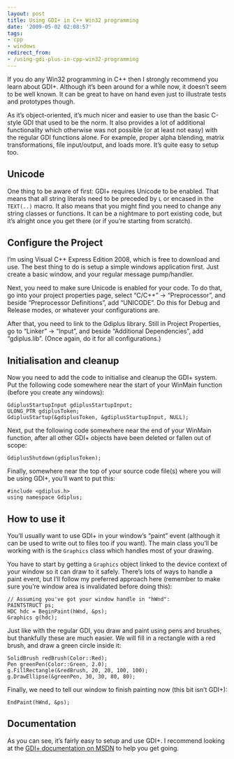 ```yaml
---
layout: post
title: Using GDI+ in C++ Win32 programming
date: '2009-05-02 02:08:57'
tags:
- cpp
- windows
redirect_from:
- /using-gdi-plus-in-cpp-win32-programming
---
```


If you do any Win32 programming in C++ then I strongly recommend you learn about GDI+. Although it’s been around for a while now, it doesn’t seem to be well known. It can be great to have on hand even just to illustrate tests and prototypes though.

As it’s object-oriented, it’s much nicer and easier to use than the basic C-style GDI that used to be the norm. It also provides a lot of additional functionality which otherwise was not possible (or at least not easy) with the regular GDI functions alone. For example, proper alpha blending, matrix transformations, file input/output, and loads more. It’s quite easy to setup too.

## Unicode

One thing to be aware of first: GDI+ requires Unicode to be enabled. That means that all string literals need to be preceded by `L` or encased in the `TEXT(..)` macro. It also means that you might find you need to change any string classes or functions. It can be a nightmare to port existing code, but it’s alright once you get there (or if you’re starting from scratch).

## Configure the Project

I’m using Visual C++ Express Edition 2008, which is free to download and use. The best thing to do is setup a simple windows application first. Just create a basic window, and your regular message pump/handler.

Next, you need to make sure Unicode is enabled for your code. To do that, go into your project properties page, select “C/C++” → “Preprocessor”, and beside “Preprocessor Definitions”, add “UNICODE”. Do this for Debug and Release modes, or whatever your configurations are.

After that, you need to link to the Gdiplus library. Still in Project Properties, go to “Linker” → “Input”, and beside “Additional Dependencies”, add “gdiplus.lib”. (Once again, do it for all configurations.)

## Initialisation and cleanup

Now you need to add the code to initialise and cleanup the GDI+ system. Put the following code somewhere near the start of your WinMain function (before you create any windows):

    GdiplusStartupInput gdiplusStartupInput;
    ULONG_PTR gdiplusToken;
    GdiplusStartup(&gdiplusToken, &gdiplusStartupInput, NULL);

Next, put the following code somewhere near the end of your WinMain function, after all other GDI+ objects have been deleted or fallen out of scope:

    GdiplusShutdown(gdiplusToken);

Finally, somewhere near the top of your source code file(s) where you will be using GDI+, you’ll want to put this:

    #include <gdiplus.h>
    using namespace Gdiplus;

## How to use it

You’ll usually want to use GDI+ in your window’s “paint” event (although it can be used to write out to files too if you want). The main class you’ll be working with is the `Graphics` class which handles most of your drawing.

You have to start by getting a `Graphics` object linked to the device context of your window so it can draw to it safely. There’s lots of ways to handle a paint event, but I’ll follow my preferred approach here (remember to make sure you’re window area is invalidated before doing this):

    // Assuming you've got your window handle in "hWnd":
    PAINTSTRUCT ps;
    HDC hdc = BeginPaint(hWnd, &ps);
    Graphics g(hdc);

Just like with the regular GDI, you draw and paint using pens and brushes, but thankfully these are much easier. We will fill in a rectangle with a red brush, and draw a green circle inside it:

    SolidBrush redBrush(Color::Red);
    Pen greenPen(Color::Green, 2.0);
    g.FillRectangle(&redBrush, 20, 20, 100, 100);
    g.DrawEllipse(&greenPen, 30, 30, 80, 80);

Finally, we need to tell our window to finish painting now (this bit isn’t GDI+):

    EndPaint(hWnd, &ps);

## Documentation

As you can see, it’s fairly easy to setup and use GDI+. I recommend looking at the [GDI+ documentation on MSDN](https://docs.microsoft.com/en-gb/windows/desktop/gdiplus/-gdiplus-using-gdi--use) to help you get going.

<!--kg-card-end: markdown-->